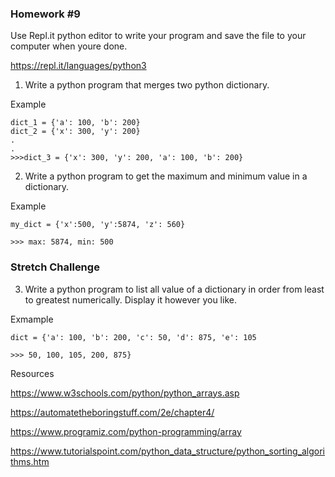 ### Homework #9

Use Repl.it python editor to write your program and save the file to your computer when youre done.

https://repl.it/languages/python3

1. Write a python program that merges two python dictionary.

Example

```
dict_1 = {'a': 100, 'b': 200}
dict_2 = {'x': 300, 'y': 200}
.
.
>>>dict_3 = {'x': 300, 'y': 200, 'a': 100, 'b': 200}
```

2. Write a python program to get the maximum and minimum value in a dictionary.

Example

```
my_dict = {'x':500, 'y':5874, 'z': 560}

>>> max: 5874, min: 500
```

### Stretch Challenge

3. Write a python program to list all value of a dictionary in order from least to greatest numerically. Display it however you like.

Exmample

```
dict = {'a': 100, 'b': 200, 'c': 50, 'd': 875, 'e': 105

>>> 50, 100, 105, 200, 875}
```

Resources

https://www.w3schools.com/python/python_arrays.asp

https://automatetheboringstuff.com/2e/chapter4/

https://www.programiz.com/python-programming/array

https://www.tutorialspoint.com/python_data_structure/python_sorting_algorithms.htm
